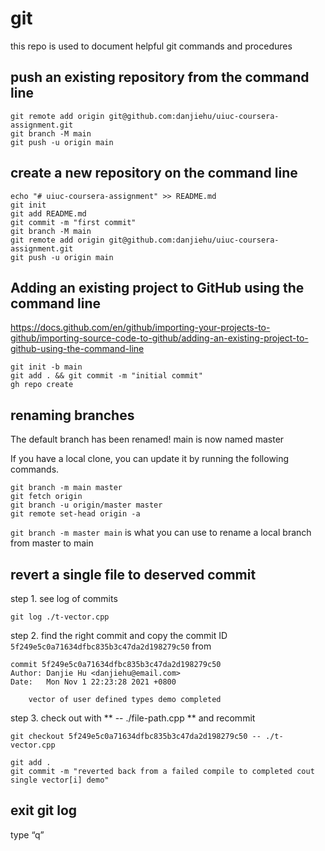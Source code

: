 # git
this repo is used to document helpful git commands and procedures

## push an existing repository from the command line
```
git remote add origin git@github.com:danjiehu/uiuc-coursera-assignment.git
git branch -M main
git push -u origin main
```

## create a new repository on the command line
```
echo "# uiuc-coursera-assignment" >> README.md
git init
git add README.md
git commit -m "first commit"
git branch -M main
git remote add origin git@github.com:danjiehu/uiuc-coursera-assignment.git
git push -u origin main
```

## Adding an existing project to GitHub using the command line
https://docs.github.com/en/github/importing-your-projects-to-github/importing-source-code-to-github/adding-an-existing-project-to-github-using-the-command-line

```
git init -b main
git add . && git commit -m "initial commit"
gh repo create
```

## renaming branches
The default branch has been renamed!
main is now named master

If you have a local clone, you can update it by running the following commands.
```
git branch -m main master
git fetch origin
git branch -u origin/master master
git remote set-head origin -a
```
`git branch -m master main` is what you can use to rename a local branch from master to main

## revert a single file to deserved commit
step 1. see log of commits
```
git log ./t-vector.cpp
```
step 2. find the right commit and copy the commit ID `5f249e5c0a71634dfbc835b3c47da2d198279c50` from 
```
commit 5f249e5c0a71634dfbc835b3c47da2d198279c50
Author: Danjie Hu <danjiehu@email.com>
Date:   Mon Nov 1 22:23:28 2021 +0800

    vector of user defined types demo completed
```
step 3. check out with ** -- ./file-path.cpp ** and recommit
```
git checkout 5f249e5c0a71634dfbc835b3c47da2d198279c50 -- ./t-vector.cpp

git add .
git commit -m "reverted back from a failed compile to completed cout single vector[i] demo"
```
## exit git log
type “q”

